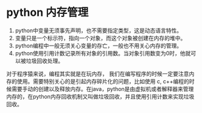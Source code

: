 # python 内存管理
1.  python中变量无须事先声明，也不需要指定类型，这是动态语言特性。
2.  变量只是一个标示符，指向一个对象，而这个对象被创建在内存的堆中。
3.  python编程中一般无须关心变量的存亡，一般也不用关心内存的管理。
4.  python使用引用计数记录所有对象的引用数。当对象引用数变为0时，他就可以被垃圾回收处理。

对于程序猿来说，编程其实就是在玩内存， 我们在编写程序的时候一定要注意内存的使用。需要特别关心的是引起内存碎片化的问题，比如使用 c,  c++编程的时候需要手动的创建以及释放内存。在java，python是由虚拟机或者解释器来管理内存的，在python内存回收机制又叫做垃圾回收，并且使用引用计数来实现垃圾回收。


<!--stackedit_data:
eyJoaXN0b3J5IjpbLTExNjg1MTE4NjgsMjYxODU4NTM1LDEzMj
A5MDUzNjEsNzMwOTk4MTE2XX0=
-->